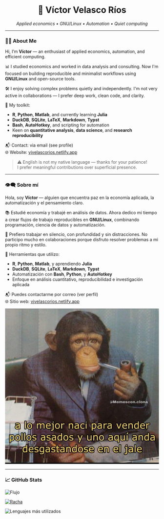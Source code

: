 <!-- ### Hello, I am Víctor

- I studied economics and I like computers, animals and tranquility.
- I am currently migrating to the wonderful world of GNU/LInux and working on some public projects which I hope will be useful to someone.
- I do not usually collaborate because I like to work at my own pace, however, you are free to contact me with any questions, clarifications or proposals through the indicated email.
- In economics I really like applied economics and computers, I am specialized in data analysis using tools such as R, Python, Matlab and Julia (in development). I also really like data science, however, so far, I have no formal education in this field beyond common courses and algorithms.
- I really like automation and visualizations, you can find out more about this on my website: [https://vjvelascorios.netlify.app/](https://vjvelascorios.netlify.app/)
- As I mentioned before, you can contact me via email 📫.
- Btw, sorry for the mistakes in english is not my mother tongue and to be honest until now I never really study the language as should be, so, be patient, please, I promise to improve. :)

Next, the less cringy paraphrase that chatgpt did xd:

- I've delved into the world of economics while nurturing interests in computers, animals, and a peaceful existence.
- Currently, I'm venturing into the realm of GNU/Linux and working on public projects that I hope will benefit others.
- I typically work at my own pace, but feel free to reach out via email for questions, clarifications, or proposals.
- My passion lies in applied economics and data analysis, using tools like R, Python, Matlab, and (in development) Julia. While I have a strong interest in data science, my formal education in this field is limited to common courses and algorithms.
- Automation and data visualization are my forte. You can learn more on my website: https://vjvelascorios.netlify.app/
- As mentioned earlier, don't hesitate to contact me via email.

![Random photo here](figures/F6-UXgIWUAAKZfN.jpeg)





<!-- 🇲🇽 Español más abajo -->

<h1 align="center">🧠 Víctor Velasco Ríos</h1>
<p align="center">
  <em>Applied economics • GNU/Linux • Automation • Quiet computing</em>
</p>

---

### 👨‍💻 About Me

Hi, I’m **Víctor** — an enthusiast of applied economics, automation, and efficient computing.

📊 I studied economics and worked in data analysis and consulting. Now I'm focused on building reproducible and minimalist workflows using **GNU/Linux** and open-source tools.

🛠️ I enjoy solving complex problems quietly and independently. I'm not very active in collaborations — I prefer deep work, clean code, and clarity.

🔧 My toolkit:
- **R**, **Python**, **Matlab**, and currently learning **Julia**
- **DuckDB**, **SQLite**, **LaTeX**, **Markdown**, **Typst**
- **Bash**, **AutoHotkey**, and scripting for automation
- Keen on **quantitative analysis**, **data science**, and **research reproducibility**

📬 Contact: via email (see profile)  
🌐 Website: [vjvelascorios.netlify.app](https://vjvelascorios.netlify.app)

> ⚠️ English is not my native language — thanks for your patience!  
> I prefer meaningful contributions over superficial presence.


---

### 👁️‍🗨️ Sobre mí

Hola, soy **Víctor** — alguien que encuentra paz en la economía aplicada, la automatización y el pensamiento claro.

📚 Estudié economía y trabajé en análisis de datos. Ahora dedico mi tiempo a crear flujos de trabajo reproducibles en **GNU/Linux**, combinando programación, ciencia de datos y automatización.

🚀 Prefiero trabajar en silencio, con profundidad y sin distracciones. No participo mucho en colaboraciones porque disfruto resolver problemas a mi propio ritmo y estilo.

🧰 Herramientas que utilizo:
- **R**, **Python**, **Matlab**, y aprendiendo **Julia**
- **DuckDB**, **SQLite**, **LaTeX**, **Markdown**, **Typst**
- Automatización con **Bash**, **Python**, y **AutoHotkey**
- Enfoque en análisis cuantitativo, reproducibilidad e investigación aplicada

📬 Puedes contactarme por correo (ver perfil)  
🌐 Sitio web: [vjvelascorios.netlify.app](https://vjvelascorios.netlify.app)

![Random photo here](figures/F6-UXgIWUAAKZfN.jpeg)

---

### 📈 GitHub Stats


![Flujo](https://github-profile-summary-cards.vercel.app/api/cards/profile-details?username=vjvelascorios)

[![Racha](https://streak-stats.demolab.com?user=vjvelascorios&hide_border=true&border_radius=4&date_format=M%20j%5B%2C%20Y%5D)](https://git.io/streak-stats)

![Lenguajes más utilizados](https://github-readme-stats.vercel.app/api/top-langs/?username=vjvelascorios&theme=nord&hide_border=true&theme=react&layout=donut-vertical&hide=HTML) 
